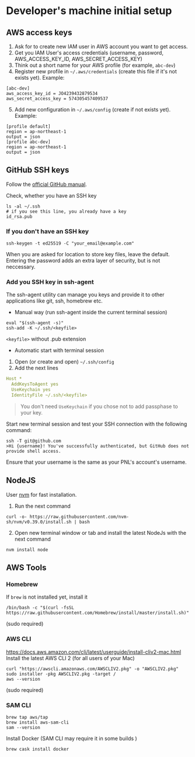 # Developer's machine initial setup

## AWS access keys

1. Ask for to create new IAM user in AWS account you want to get access.
2. Get you IAM User's access credentials (username, password, AWS_ACCESS_KEY_ID, AWS_SECRET_ACCESS_KEY)
3. Think out a short name for your AWS profile (for example, `abc-dev`)
4. Register new profile in `~/.aws/credentials` (create this file if it's not exists yet). Example:
```
[abc-dev]
aws_access_key_id = JO4239432879534
aws_secret_access_key = 574305457409537
```
5. Add new configuration in `~/.aws/config` (create if not exists yet). Example:
```
[profile default]
region = ap-northeast-1
output = json
[profile abc-dev]
region = ap-northeast-1
output = json
```
## GitHub SSH keys
Follow the [official GitHub manual](https://docs.github.com/en/free-pro-team@latest/github/authenticating-to-github/generating-a-new-ssh-key-and-adding-it-to-the-ssh-agent).

Check, whether you have an SSH key
```shell
ls -al ~/.ssh
# if you see this line, you already have a key
id_rsa.pub
```
### If you don't have an SSH key
```shell
ssh-keygen -t ed25519 -C "your_email@example.com"
```
When you are asked for location to store key files, leave the default. Entering the password adds an extra layer of security, but
is not neccessary.

### Add you SSH key in ssh-agent
The ssh-agent utility can manage you keys and provide it to other applications like git, ssh, homebrew etc.
* Manual way (run ssh-agent inside the current terminal session)
```shell
eval "$(ssh-agent -s)"
ssh-add -K ~/.ssh/<keyfile> 
```
`<keyfile>` without .pub extension
* Automatic start with terminal session
1. Open (or create and open) `~/.ssh/config`
2. Add the next lines
```yaml
Host *
  AddKeysToAgent yes
  UseKeychain yes
  IdentityFile ~/.ssh/<keyfile>
```
> You don't need `UseKeychain` if you chose not to add passphase to your key.

Start new terminal session and test your SSH connection with the following command:
```
ssh -T git@github.com
>Hi {username}! You've successfully authenticated, but GitHub does not provide shell access.
```
Ensure that your username is the same as your PNL's account's username.

## NodeJS
User [nvm](https://github.com/nvm-sh/nvm) for fast installation.
1. Run the next command
```
curl -o- https://raw.githubusercontent.com/nvm-sh/nvm/v0.39.0/install.sh | bash
```
2. Open new terminal window or tab and install the latest NodeJs with the next command
```
nvm install node
```

## AWS Tools

### Homebrew
If `brew` is not installed yet, install it
```shell
/bin/bash -c "$(curl -fsSL https://raw.githubusercontent.com/Homebrew/install/master/install.sh)"
```
(sudo required)

### AWS CLI
https://docs.aws.amazon.com/cli/latest/userguide/install-cliv2-mac.html  
Install the latest AWS CLI 2 (for all users of your Mac)
```shell
curl "https://awscli.amazonaws.com/AWSCLIV2.pkg" -o "AWSCLIV2.pkg"
sudo installer -pkg AWSCLIV2.pkg -target /
aws --version
```
(sudo required)

### SAM CLI
```
brew tap aws/tap
brew install aws-sam-cli
sam --version
```

Install Docker (SAM CLI may require it in some builds )
```shell
brew cask install docker
```

